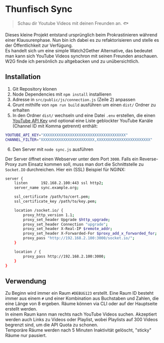 

# Thunfisch Sync

> Schau dir Youtube Videos mit deinen Freunden an. 🐟

Dieses kleine Projekt entstand ursprünglich beim Prokrastinieren während einer Klausurenphase. Nun bin ich dabei es zu refaktorisieren und stelle es der Öffentlichkeit zur Verfügung.  
Es handelt sich um eine simple Watch2Gether Alternative, das bedeutet man kann sich YouTube Videos synchron mit seinen Freunden anschauen. W2G finde ich persönlich zu altgebacken und zu unübersichtlich.

## Installation

 1. Git Repository klonen
 2. Node Dependencies mit `npm install` installieren
 3. Adresse in `src/public/js/connection.js` (Zeile 2) anpassen
 4. Grunt mithilfe von `npm run build` ausführen um einen `dist/` Ordner zu erhalten
 5. In den Ordner `dist/` wechseln und eine Datei `.env` erstellen, die einen [YouTube API Key](https://console.developers.google.com/projectcreate) und optional eine Liste geblockter YouTube Kanäle (Channel ID mit Komma getrennt) enthält:
 ```Bash
 YOUTUBE_API_KEY="XXXXXXXXXXXXXXXXXXXXXXXXXXXXXXXXXXXXX"
 CHANNEL_FILTER="XXXXXXXXXXXXXXXXXXXXXXXX,XXXXXXXXXXXXXXXXXXXXXXXX"
 ```
 
 6. Den Server mit `node sync.js` ausführen

Der Server öffnet einen Webserver unter dem Port `3000`. Falls ein Reverse-Proxy zum Einsatz kommen soll, muss man dort die Schnittstelle zu `Socket.IO` durchreichen. Hier ein (SSL) Beispiel für NGINX:
```Bash
server {
    listen      192.168.2.100:443 ssl http2;
    server_name sync.example.org;

    ssl_certificate /path/to/cert.pem;
    ssl_certificate_key /path/to/key.pem;

    location /socket.io/ {
        proxy_http_version 1.1;
        proxy_set_header Upgrade $http_upgrade;
        proxy_set_header Connection "upgrade";
        proxy_set_header X-Real-IP $remote_addr;
        proxy_set_header X-Forwarded-For $proxy_add_x_forwarded_for;
        proxy_pass "http://192.168.2.100:3000/socket.io/";
    }

    location / {
        proxy_pass http://192.168.2.100:3000;
    }
}
```

## Verwendung
Zu Beginn wird immer ein Raum `#DEBUG123` erstellt. Eine Raum ID besteht immer aus einem `#` und einer Kombination aus Buchstaben und Zahlen, die eine Länge von 8 ergeben. Räume können via CLI oder auf der Hauptseite erstellt werden.  
In einem Raum kann man rechts nach YouTube Videos suchen. Akzeptiert werden auch Links zu Videos oder Playlist, wobei Playlists auf 300 Videos begrenzt sind, um die API Quota zu schonen.  
Temporäre Räume werden nach 5 Minuten Inaktivität gelöscht, "sticky" Räume nur pausiert.
